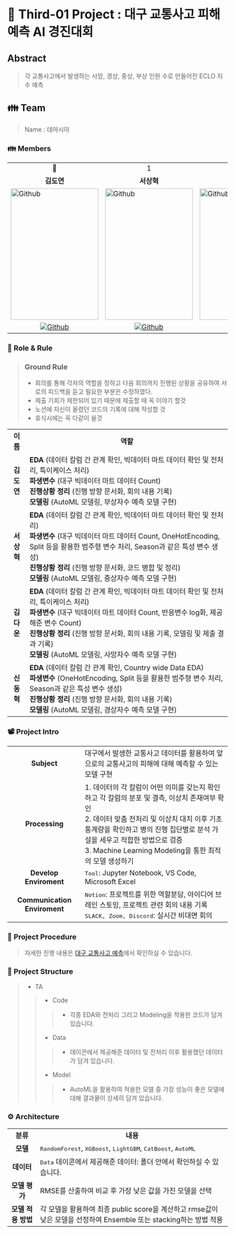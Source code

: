 # 💊 Third-01 Project : 대구 교통사고 피해 예측 AI 경진대회


## Abstract
> 각 교통사고에서 발생하는 사망, 경상, 중상, 부상 인원 수로 만들어진 ECLO 지수 예측

<h2> 👪 Team </h2>

> Name : 데마시아

<h3> 👪 Members </h3>
<table>
  <tr>
    <td> <div align=center> 👑 </div> </td>
    <td> <div align=center>  1 </div> </td>
    <td> <div align=center>  2 </div> </td>
    <td> <div align=center>  3 </div> </td>
  </tr>
  <tr>
    <td> <div align=center> <b>김도연</b> </div> </td>
    <td> <div align=center> <b>서상혁</b> </div> </td>
    <td> <div align=center> <b>김다운</b> </div> </td>
    <td> <div align=center> <b>신동혁</b> </div> </td>
  </tr>
  <tr>
    <td> <img alt="Github" src ="https://github.com/Daw-ny/Upstage_02nd_Proj/assets/76687996/8d57d084-1d8c-4306-8765-b8d05cd1fc73" width="200" height="300"/> </td>
    <td> <img alt="Github" src ="https://github.com/Daw-ny/Upstage_02nd_Proj/assets/76687996/a7be969c-b5ad-4f14-9dd9-cb72640c49a3" width="200" height="300"/> </td>
    <td> <img alt="Github" src ="https://github.com/Daw-ny/Upstage_02nd_Proj/assets/76687996/37f278cf-3c62-44ca-a49d-6a7799078b4c" width="200" height="300"/> </td>
    <td> <img alt="Github" src ="https://github.com/Daw-ny/Upstage_02nd_Proj/assets/76687996/cbd0651a-4d70-41d8-aad3-b654c42f16e2" width="200" height="300"/> </td>
  </tr>
  <tr>
    <td> <div align=center> <a href="https://github.com/d-yeon"> <img alt="Github" src ="https://img.shields.io/badge/Github-181717.svg?&style=plastic&logo=Github&logoColor=white"/> </div> </td>
    <td> <div align=center> <a href="https://github.com/S-RSH"> <img alt="Github" src ="https://img.shields.io/badge/Github-181717.svg?&style=plastic&logo=Github&logoColor=white"/> </div> </td>
    <td> <div align=center> <a href="https://github.com/Daw-ny"> <img alt="Github" src ="https://img.shields.io/badge/Github-181717.svg?&style=plastic&logo=Github&logoColor=white"/> </div> </td>
    <td> <div align=center> <a href="https://github.com/HyeokHam"> <img alt="Github" src ="https://img.shields.io/badge/Github-181717.svg?&style=plastic&logo=Github&logoColor=white"/> </td>
  </div> </tr>
</table>

<h3> 🛑 Role & Rule </h3>

> ### Ground Rule
> - 회의를 통해 각자의 역할을 정하고 다음 회의까지 진행된 상황을 공유하여 서로의 피드백을 듣고 필요한 부분은 수정하였다.
> - 제출 기회가 제한되어 있기 때문에 제출할 때 꼭 이야기 할것
> - 노션에 자신이 올렸던 코드의 기록에 대해 작성할 것
> - 휴식시에는 꼭 다같이 쉴것


<table>
  <tr>
    <td> <div align=center> <b> 이름 </b> </div> </td>
    <td> <div align=center> <b> 역할 </b> </div> </td>
  </tr>
  <tr>
    <td> <div align=center> <b> 김도연 </b> </div> </td>
    <td> <b>EDA </b>(데이터 칼럼 간 관계 확인, 빅데이터 마트 데이터 확인 및 전처리, 특이케이스 처리)</br> 
         <b>파생변수 </b>(대구 빅데이터 마트 데이터 Count) </br> 
         <b>진행상황 정리 </b>(진행 방향 문서화, 회의 내용 기록)</br>
         <b>모델링 </b>(AutoML 모델링, 부상자수 예측 모델 구현) </td>
  </tr>
  <tr>
    <td> <div align=center> <b> 서상혁 </b> </div> </td>
    <td> <b>EDA </b>(데이터 칼럼 간 관계 확인, 빅데이터 마트 데이터 확인 및 전처리)</br> 
         <b>파생변수 </b>(대구 빅데이터 마트 데이터 Count, OneHotEncoding, Split 등을 활용한 범주형 변수 처리, Season과 같은 특성 변수 생성) </br> 
         <b>진행상황 정리 </b>(진행 방향 문서화, 코드 병합 및 정리)</br>
         <b>모델링 </b>(AutoML 모델링, 중상자수 예측 모델 구현) </td>
  </tr>
  <tr>
    <td> <div align=center> <b> 김다운 </b> </div> </td>
    <td> <b>EDA </b>(데이터 칼럼 간 관계 확인, 빅데이터 마트 데이터 확인 및 전처리, 특이케이스 처리)</br> 
         <b>파생변수 </b>(대구 빅데이터 마트 데이터 Count, 반응변수 log화, 제공해준 변수 Count) </br> 
         <b>진행상황 정리 </b>(진행 방향 문서화, 회의 내용 기록, 모델링 및 제출 결과 기록)</br>
         <b>모델링 </b>(AutoML 모델링, 사망자수 예측 모델 구현) </td>
  </tr>
  <tr>
    <td> <div align=center> <b> 신동혁 </b> </div> </td>
    <td> <b>EDA </b>(데이터 칼럼 간 관계 확인, Country wide Data EDA)</br> 
         <b>파생변수 </b>(OneHotEncoding, Split 등을 활용한 범주형 변수 처리, Season과 같은 특성 변수 생성) </br> 
         <b>진행상황 정리 </b>(진행 방향 문서화, 회의 내용 기록)</br>
         <b>모델링 </b>(AutoML 모델링, 경상자수 예측 모델 구현) </td>
  </tr>
</table>

<h3> 📽️ Project Intro </h3>

<table>
  <tr>
    <td> <div align=center> <b> Subject </b> </div> </td>
    <td> 대구에서 발생한 교통사고 데이터를 활용하여 앞으로의 교통사고의 피해에 대해 예측할 수 있는 모델 구현 </td>
  </tr>
  <tr>
    <td> <div align=center> <b> Processing </b> </div> </td>
    <td> 1. 데이터의 각 칼럼이 어떤 의미를 갖는지 확인하고 각 칼럼의 분포 및 결측, 이상치 존재여부 확인 </br>
         2. 데이터 맞춤 전처리 및 이상치 대치 이후 기초통계량을 확인하고 병의 진행 집단별로 분석 가설을 세우고 적합한 방법으로 검증 </br>
         3. Machine Learning Modeling을 통한 최적의 모델 생성하기
  </td>
  </tr>
  <tr>
    <td> <div align=center> <b> Develop Enviroment </b> </div> </td>
    <td> <tt>Tool</tt>: Jupyter Notebook, VS Code, Microsoft Excel</td>
  </tr>
  <tr>
    <td> <div align=center> <b> Communication Enviroment </b> </div> </td>
    <td> <tt>Notion</tt>: 프로젝트를 위한 역할분담, 아이디어 브레인 스토밍, 프로젝트 관련 회의 내용 기록 </br> 
         <tt>SLACK, Zoom, Discord</tt>: 실시간 비대면 회의 </td>
  </tr>
</table>

<h3> 📆 Project Procedure </h3>

>  자세한 진행 내용은 [대구 교통사고 예측](https://www.notion.so/AI-c39da23006f84545be702ac1192e5241?pvs=4)에서 확인하실 수 있습니다.

<h3> 📂 Project Structure </h3>

> - TA
>> - Code
>>> - 각종 EDA와 전처리 그리고 Modeling을 적용한 코드가 담겨있습니다.
>>>
>> - Data
>>> - 데이콘에서 제공해준 데이터 및 전처리 이후 활용했던 데이터가 담겨 있습니다.
>>>
>> - Model
>>> - AutoML을 활용하여 적용한 모델 중 가장 성능이 좋은 모델에 대해 결과물이 상세히 담겨 있습니다.

<h3> ⚙️ Architecture </h3>
<table>
  <tr>
    <td> <div align=center> <b> 분류 </b> </div> </td>
    <td> <div align=center> <b> 내용 </b> </div> </td>
  </tr>
  <tr>
    <td> <div align=center> <b> 모델 </b> </div> </td>
    <td> <tt>RandomForest</tt>, <tt>XGBoost</tt>, <tt>LightGBM</tt>, <tt>CatBoost</tt>, <tt>AutoML</tt> </td>
  </tr>
  <tr>
    <td> <div align=center> <b> 데이터 </b> </div> </td>
    <td> <tt>Data</tt> 데이콘에서 제공해준 데이터: 폴더 안에서 확인하실 수 있습니다. </td>
  </tr>
  <tr>
    <td> <div align=center> <b> 모델 평가 </b> </div> </td>
    <td> RMSE를 산출하여 비교 후 가장 낮은 값을 가진 모델을 선택 </td>
  </tr>
  <tr>
    <td> <div align=center> <b> 모델 적용 방법 </b> </div> </td>
    <td> 각 모델을 활용하여 최종 public score을 계산하고 rmse값이 낮은 모델을 선정하여 Ensemble 또는 stacking하는 방법 적용 </td>
  </tr>
</table>
